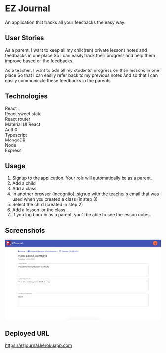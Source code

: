 # EZ Journal

An application that tracks all your feedbacks the easy way. 


## User Stories
As a parent,
I want to keep all my child(ren) private lessons notes and feedbacks in one place
So I can easily track their progress and help them improve based on the feedbacks.

As a teacher,
I want to add all my students’ progress on their lessons in one place
So that I can easily refer back to my previous notes
And so that I can easily communicate these feedbacks to the parents


## Technologies
React 
<br/>
React sweet state
<br/>
React router
<br/>
Material UI React
<br/>
Auth0
<br/>
Typescript
<br/>
MongoDB
<br/>
Node
<br/>
Express


## Usage
1. Signup to the application. Your role will automatically be as a parent.
2. Add a child
3. Add a class
4. In another browser (incognito), signup with the teacher's email that was used when you created a class (in step 3)
5. Select the child (created in step 2)
6. Add a lesson for the class
7. If you log back in as a parent, you'll be able to see the lesson notes.


## Screenshots
![EZJournal](./screenshots/lesson.png)


## Deployed URL
https://ezjournal.herokuapp.com